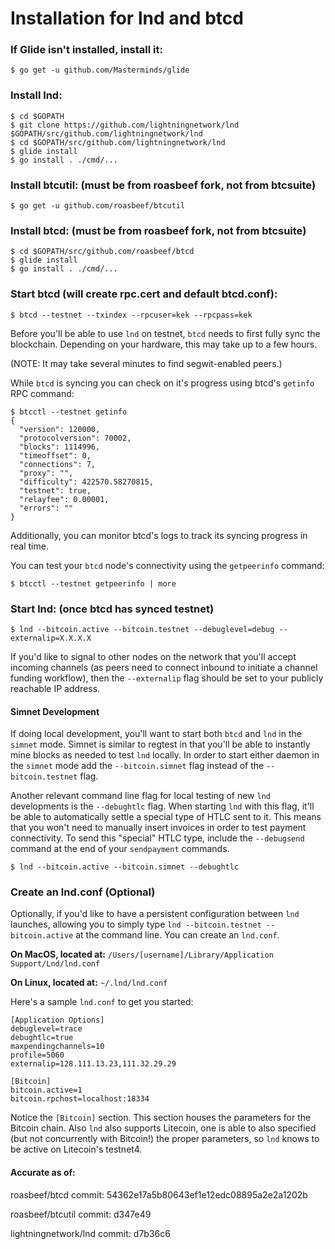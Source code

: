 # Installation for lnd and btcd

### If Glide isn't installed, install it:

```
$ go get -u github.com/Masterminds/glide
```

### Install lnd:

```
$ cd $GOPATH
$ git clone https://github.com/lightningnetwork/lnd $GOPATH/src/github.com/lightningnetwork/lnd
$ cd $GOPATH/src/github.com/lightningnetwork/lnd
$ glide install
$ go install . ./cmd/...
```

### Install btcutil: (must be from roasbeef fork, not from btcsuite)

```
$ go get -u github.com/roasbeef/btcutil
```

### Install btcd: (must be from roasbeef fork, not from btcsuite)

```
$ cd $GOPATH/src/github.com/roasbeef/btcd
$ glide install
$ go install . ./cmd/...
```

### Start btcd (will create rpc.cert and default btcd.conf):

```
$ btcd --testnet --txindex --rpcuser=kek --rpcpass=kek
```

Before you'll be able to use `lnd` on testnet, `btcd` needs to first fully sync
the blockchain. Depending on your hardware, this may take up to a few hours.

(NOTE: It may take several minutes to find segwit-enabled peers.)

While `btcd` is syncing you can check on it's progress using btcd's `getinfo`
RPC command:
```
$ btcctl --testnet getinfo
{
  "version": 120000,
  "protocolversion": 70002,
  "blocks": 1114996, 
  "timeoffset": 0,
  "connections": 7,
  "proxy": "",
  "difficulty": 422570.58270815,
  "testnet": true,
  "relayfee": 0.00001,
  "errors": ""
}
```

Additionally, you can monitor btcd's logs to track its syncing progress in real
time. 

You can test your `btcd` node's connectivity using the `getpeerinfo` command:
```
$ btcctl --testnet getpeerinfo | more
```

### Start lnd: (once btcd has synced testnet)

```
$ lnd --bitcoin.active --bitcoin.testnet --debuglevel=debug --externalip=X.X.X.X
```

If you'd like to signal to other nodes on the network that you'll accept
incoming channels (as peers need to connect inbound to initiate a channel
funding workflow), then the `--externalip` flag should be set to your publicly
reachable IP address.

#### Simnet Development

If doing local development, you'll want to start both `btcd` and `lnd` in the
`simnet` mode. Simnet is similar to regtest in that you'll be able to instantly
mine blocks as needed to test `lnd` locally. In order to start either daemon in
the `simnet` mode add the `--bitcoin.simnet` flag instead of the
`--bitcoin.testnet` flag.

Another relevant command line flag for local testing of new `lnd` developments
is the `--debughtlc` flag. When starting `lnd` with this flag, it'll be able to
automatically settle a special type of HTLC sent to it. This means that you
won't need to manually insert invoices in order to test payment connectivity.
To send this "special" HTLC type, include the `--debugsend` command at the end
of your `sendpayment` commands.
```
$ lnd --bitcoin.active --bitcoin.simnet --debughtlc
```

### Create an lnd.conf (Optional)

Optionally, if you'd like to have a persistent configuration between `lnd`
launches, allowing you to simply type `lnd --bitcoin.testnet --bitcoin.active`
at the command line. You can create an `lnd.conf`. 

**On MacOS, located at:**
`/Users/[username]/Library/Application Support/Lnd/lnd.conf`

**On Linux, located at:**
`~/.lnd/lnd.conf`

Here's a sample `lnd.conf` to get you started:
```
[Application Options]
debuglevel=trace
debughtlc=true
maxpendingchannels=10
profile=5060
externalip=128.111.13.23,111.32.29.29

[Bitcoin]
bitcoin.active=1
bitcoin.rpchost=localhost:18334
```

Notice the `[Bitcoin]` section. This section houses the parameters for the
Bitcoin chain. Also `lnd` also supports Litecoin, one is able to also specified
(but not concurrently with Bitcoin!) the proper parameters, so `lnd` knows to
be active on Litecoin's testnet4.

#### Accurate as of:
roasbeef/btcd commit: 54362e17a5b80643ef1e12edc08895a2e2a1202b

roasbeef/btcutil commit: d347e49

lightningnetwork/lnd commit: d7b36c6
